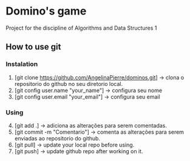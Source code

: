 # Domino's game 

Project for the discipline of Algorithms and Data Structures  1


## How to use git

### Instalation

1) [git clone https://github.com/AngelinaPierre/dominos.git] -> clona o repositorio do github no seu diretorio local.
2) [git config user.name "your_name"] -> configura seu nome
3) [git config user.email "your_email"] -> configura seu email

### Using

4) [git add .] -> adiciona as alterações para serem comentadas.
5) [git commit -m "Comentario"] -> comenta as alterações para serem enviadas ao repositorio do github.
6) [git pull] -> update your local repo before using.
7) [git push] -> update github repo after working on it.
   


